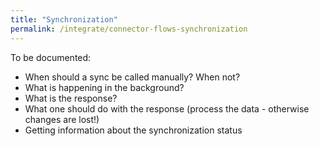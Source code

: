 ```yaml
---
title: "Synchronization"
permalink: /integrate/connector-flows-synchronization
---
```


To be documented:

-   When should a sync be called manually? When not?
-   What is happening in the background?
-   What is the response?
-   What one should do with the response (process the data - otherwise changes are lost!)
-   Getting information about the synchronization status
